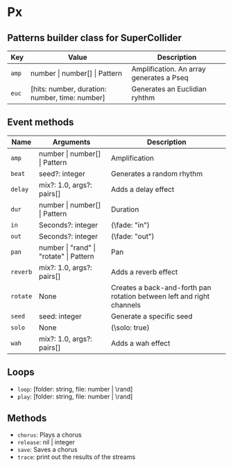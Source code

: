 # Px

## Patterns builder class for SuperCollider

| Key   | Value                                          | Description                              |
| ----- | ---------------------------------------------- | ---------------------------------------- |
| `amp` | number \| number[] \| Pattern                  | Amplification. An array generates a Pseq |
| `euc` | [hits: number, duration: number, time: number] | Generates an Euclidian ryhthm            |

## Event methods

| Name     | Arguments                               | Description                                                           |
| -------- | --------------------------------------- | --------------------------------------------------------------------- |
| `amp`    | number \| number[] \| Pattern           | Amplification                                                         |
| `beat`   | seed?: integer                          | Generates a random rhythm                                             |
| `delay`  | mix?: 1.0, args?: pairs[]               | Adds a delay effect                                                   |
| `dur`    | number \| number[] \| Pattern           | Duration                                                              |
| `in`     | Seconds?: integer                       | (\fade: "in")                                                         |
| `out`    | Seconds?: integer                       | (\fade: "out")                                                        |
| `pan`    | number \| "rand" \| "rotate" \| Pattern | Pan                                                                   |
| `reverb` | mix?: 1.0, args?: pairs[]               | Adds a reverb effect                                                  |
| `rotate` | None                                    | Creates a back-and-forth pan rotation between left and right channels |
| `seed`   | seed: integer                           | Generate a specific seed                                              |
| `solo`   | None                                    | (\solo: true)                                                         |
| `wah`    | mix?: 1.0, args?: pairs[]               | Adds a wah effect                                                     |

## Loops

- `loop`: [folder: string, file: number | \rand]
- `play`: [folder: string, file: number | \rand]

## Methods

- `chorus`: Plays a chorus
- `release`: nil | integer
- `save`: Saves a chorus
- `trace`: print out the results of the streams
